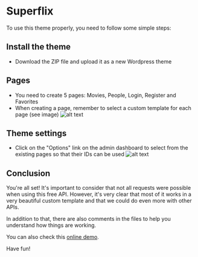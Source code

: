 # Superflix

To use this theme properly, you need to follow some simple steps:

## Install the theme
* Download the ZIP file and upload it as a new Wordpress theme

## Pages
* You need to create 5 pages: Movies, People, Login, Register and Favorites
* When creating a page, remember to select a custom template for each page (see image)
![alt text](https://www.domamo.com.br/superflix/wp-content/themes/superflix/img/templateselector.jpg)

## Theme settings
* Click on the "Options" link on the admin dashboard to select from the existing pages so that their IDs can be used
![alt text](https://www.domamo.com.br/superflix/wp-content/themes/superflix/img/optionspage.jpg)

## Conclusion
You're all set! It's important to consider that not all requests were possible when using this free API. However, it's very clear that most of it works in a very beautiful custom template and that we could do even more with other APIs.

In addition to that, there are also comments in the files to help you understand how things are working.

You can also check this [online demo](https://www.domamo.com.br/superflix/).

Have fun!
